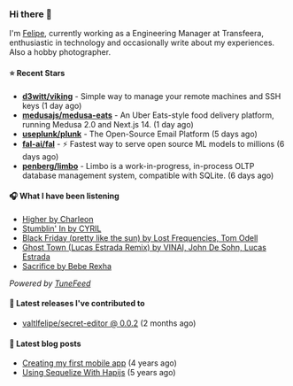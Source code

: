 ### Hi there 👋

I'm [Felipe](https://felipevm.com), currently working as a Engineering Manager at Transfeera, enthusiastic in technology and occasionally write about my experiences. Also a hobby photographer.

#### ⭐ Recent Stars
- **[d3witt/viking](https://github.com/d3witt/viking)** - Simple way to manage your remote machines and SSH keys (1 day ago)
- **[medusajs/medusa-eats](https://github.com/medusajs/medusa-eats)** - An Uber Eats-style food delivery platform, running Medusa 2.0 and Next.js 14. (1 day ago)
- **[useplunk/plunk](https://github.com/useplunk/plunk)** - The Open-Source Email Platform (5 days ago)
- **[fal-ai/fal](https://github.com/fal-ai/fal)** - ⚡ Fastest way to serve open source ML models to millions (6 days ago)
- **[penberg/limbo](https://github.com/penberg/limbo)** - Limbo is a work-in-progress, in-process OLTP database management system, compatible with SQLite. (6 days ago)

#### 🎧 What I have been listening
- [Higher by Charleon](https://open.spotify.com/track/3e6rRgKM6WPyi20BoRzpSi)
- [Stumblin&#39; In by CYRIL](https://open.spotify.com/track/0h3Xy4V4apMraB5NuM8U7Z)
- [Black Friday (pretty like the sun) by Lost Frequencies, Tom Odell](https://open.spotify.com/track/4MSj19TwYBLgDFj3ddEeco)
- [Ghost Town (Lucas Estrada Remix) by VINAI, John De Sohn, Lucas Estrada](https://open.spotify.com/track/0ndg56b510prqHlImqJoxG)
- [Sacrifice by Bebe Rexha](https://open.spotify.com/track/5fKTWlpV4hT7ujXV45WbtN)

_Powered by [TuneFeed](https://tunefeed.app?ref=valtlfelipe-gh-profile)_ 

#### 🚀 Latest releases I've contributed to


- [valtlfelipe/secret-editor @ 0.0.2](https://github.com/valtlfelipe/secret-editor/releases/tag/0.0.2) (2 months ago)

#### 📄 Latest blog posts
- [Creating my first mobile app](https://felipevm.com/posts/creating-my-first-mobile-app/) (4 years ago)
- [Using Sequelize With Hapijs](https://felipevm.com/posts/using-sequelize-with-hapijs/) (5 years ago)
